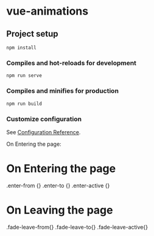 # vue-animations

## Project setup
```
npm install
```

### Compiles and hot-reloads for development
```
npm run serve
```

### Compiles and minifies for production
```
npm run build
```

### Customize configuration
See [Configuration Reference](https://cli.vuejs.org/config/).

<transition></transition>
On Entering the page:

# On Entering the page
.enter-from {}
.enter-to {}
.enter-active {}

# On Leaving the page
.fade-leave-from{}
.fade-leave-to{}
.fade-leave-active{}
